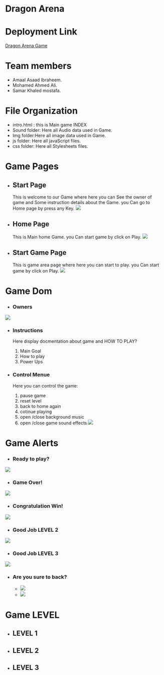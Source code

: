 # Dragon Arena
# Deployment Link
[Dragon Arena Game]()

# Team members
* Amaal Asaad Ibraheem.
* Mohamed Ahmed Ali. 
* Samar Khaled mostafa.

# File Organization
* intro.html : this is Main game INDEX
* Sound folder: Here all Audio data used in Game.
* Img folder:Here all image data used in Game.
* js folder: Here all javaScript files.
* css folder: Here all Stylesheets files.

# Game Pages
* ## Start Page
    This is welcome to our Game where here you can See the owner of game and Some instruction details about the Game.
    you Can go to Home page by press any Key.
![](Img/dragon.png)

* ## Home Page 
    This is Main home Game.
    you Can start game by click on Play.
![](Img/homePage.png)

* ## Start Game Page
    This is game area page where here you can start to play.
    you Can start game by click on Play.
![](Img/gamePage.png)

# Game Dom
* ### Owners
![](Img/9.png)

* ### Instructions
    Here display docmentation about game and HOW TO PLAY?
    1. Main Goal
    2. How to play
    3. Power Ups

* ### Control Menue
    Here you can control the game:
    1. pause game
    2. reset level 
    3. back to home again
    4. cotinue playing
    5. open /close background music
    6. open /close game sound effects 
![](Img/10.png)


# Game Alerts
* ### Ready to play?
![](Img/1.png)
* ### Game Over!
![](Img/2.png)
* ### Congratulation Win!
![](Img/8.png)
* ### Good Job LEVEL 2
![](Img/6.png)
* ### Good Job LEVEL 3
![](Img/7.png)
* ### Are you sure to back?
  - ![](Img/2.png)
  - ![](Img/3.png)

# Game LEVEL
* ## LEVEL 1
* ## LEVEL 2
* ## LEVEL 3
